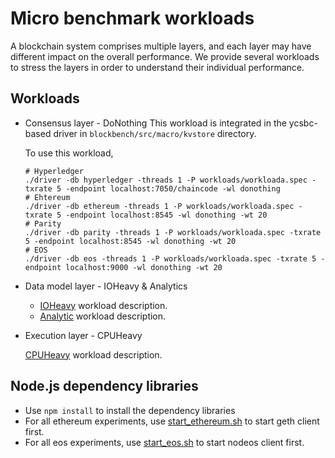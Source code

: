 # Micro benchmark workloads
A blockchain system comprises multiple layers, and each layer may have different impact on the overall performance.
We provide several workloads to stress the layers in order to understand their individual performance.

## Workloads
* Consensus layer - DoNothing
  This workload is integrated in the ycsbc-based driver in `blockbench/src/macro/kvstore` directory.

  To use this workload,
  ```
  # Hyperledger
  ./driver -db hyperledger -threads 1 -P workloads/workloada.spec -txrate 5 -endpoint localhost:7050/chaincode -wl donothing
  # Ehtereum
  ./driver -db ethereum -threads 1 -P workloads/workloada.spec -txrate 5 -endpoint localhost:8545 -wl donothing -wt 20
  # Parity
  ./driver -db parity -threads 1 -P workloads/workloada.spec -txrate 5 -endpoint localhost:8545 -wl donothing -wt 20
  # EOS
  ./driver -db eos -threads 1 -P workloads/workloada.spec -txrate 5 -endpoint localhost:9000 -wl donothing -wt 20
  ```

* Data model layer - IOHeavy & Analytics

  * [IOHeavy](ioheavy/README.md) workload description.
  * [Analytic](analytic/README.md) workload description.


* Execution layer - CPUHeavy

  [CPUHeavy](cpuheavy/README.md) workload description.

## Node.js dependency libraries 
* Use `npm install` to install the dependency libraries
* For all ethereum experiments, use [start_ethereum.sh](ethereum_script/start_ethereum.sh) to start geth client first.
* For all eos experiments, use [start_eos.sh](eos_script/start_eos.sh) to start nodeos client first.
